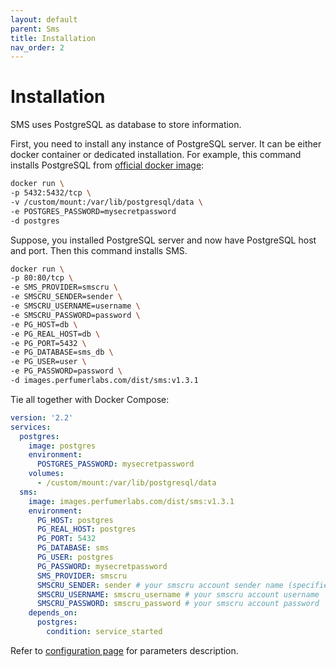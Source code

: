 ```yaml
---
layout: default
parent: Sms
title: Installation
nav_order: 2
---
```


Installation
============

SMS uses PostgreSQL as database to store information.

First, you need to install any instance of PostgreSQL server. It can be either docker container or dedicated installation.
For example, this command installs PostgreSQL from [official docker image](https://hub.docker.com/_/postgres):

```bash
docker run \
-p 5432:5432/tcp \
-v /custom/mount:/var/lib/postgresql/data \
-e POSTGRES_PASSWORD=mysecretpassword
-d postgres
```

Suppose, you installed PostgreSQL server and now have PostgreSQL host and port. Then this command installs SMS.

```bash
docker run \
-p 80:80/tcp \
-e SMS_PROVIDER=smscru \
-e SMSCRU_SENDER=sender \
-e SMSCRU_USERNAME=username \
-e SMSCRU_PASSWORD=password \
-e PG_HOST=db \
-e PG_REAL_HOST=db \
-e PG_PORT=5432 \
-e PG_DATABASE=sms_db \
-e PG_USER=user \
-e PG_PASSWORD=password \
-d images.perfumerlabs.com/dist/sms:v1.3.1
```

Tie all together with Docker Compose:

```yml
version: '2.2'
services:
  postgres:
    image: postgres
    environment:
      POSTGRES_PASSWORD: mysecretpassword
    volumes:
      - /custom/mount:/var/lib/postgresql/data
  sms:
    image: images.perfumerlabs.com/dist/sms:v1.3.1
    environment:
      PG_HOST: postgres
      PG_REAL_HOST: postgres
      PG_PORT: 5432
      PG_DATABASE: sms
      PG_USER: postgres
      PG_PASSWORD: mysecretpassword
      SMS_PROVIDER: smscru
      SMSCRU_SENDER: sender # your smscru account sender name (specified in their cabinet)
      SMSCRU_USERNAME: smscru_username # your smscru account username
      SMSCRU_PASSWORD: smscru_password # your smscru account password
    depends_on:
      postgres:
        condition: service_started
```

Refer to [configuration page](/images/sms/config) for parameters description.
